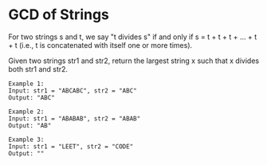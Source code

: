 # GCD of Strings
For two strings s and t, we say "t divides s" if and only if s = t + t + t + ... + t + t (i.e., t is concatenated with itself one or more times).

Given two strings str1 and str2, return the largest string x such that x divides both str1 and str2.

    Example 1:
    Input: str1 = "ABCABC", str2 = "ABC"
    Output: "ABC"

    Example 2:
    Input: str1 = "ABABAB", str2 = "ABAB"
    Output: "AB"

    Example 3:
    Input: str1 = "LEET", str2 = "CODE"
    Output: ""
